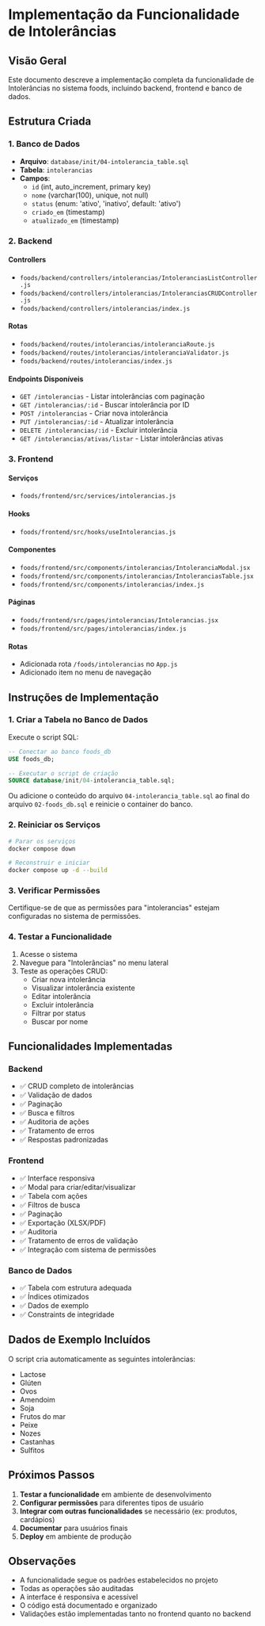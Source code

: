 # Implementação da Funcionalidade de Intolerâncias

## Visão Geral
Este documento descreve a implementação completa da funcionalidade de Intolerâncias no sistema foods, incluindo backend, frontend e banco de dados.

## Estrutura Criada

### 1. Banco de Dados
- **Arquivo**: `database/init/04-intolerancia_table.sql`
- **Tabela**: `intolerancias`
- **Campos**:
  - `id` (int, auto_increment, primary key)
  - `nome` (varchar(100), unique, not null)
  - `status` (enum: 'ativo', 'inativo', default: 'ativo')
  - `criado_em` (timestamp)
  - `atualizado_em` (timestamp)

### 2. Backend

#### Controllers
- `foods/backend/controllers/intolerancias/IntoleranciasListController.js`
- `foods/backend/controllers/intolerancias/IntoleranciasCRUDController.js`
- `foods/backend/controllers/intolerancias/index.js`

#### Rotas
- `foods/backend/routes/intolerancias/intoleranciaRoute.js`
- `foods/backend/routes/intolerancias/intoleranciaValidator.js`
- `foods/backend/routes/intolerancias/index.js`

#### Endpoints Disponíveis
- `GET /intolerancias` - Listar intolerâncias com paginação
- `GET /intolerancias/:id` - Buscar intolerância por ID
- `POST /intolerancias` - Criar nova intolerância
- `PUT /intolerancias/:id` - Atualizar intolerância
- `DELETE /intolerancias/:id` - Excluir intolerância
- `GET /intolerancias/ativas/listar` - Listar intolerâncias ativas

### 3. Frontend

#### Serviços
- `foods/frontend/src/services/intolerancias.js`

#### Hooks
- `foods/frontend/src/hooks/useIntolerancias.js`

#### Componentes
- `foods/frontend/src/components/intolerancias/IntoleranciaModal.jsx`
- `foods/frontend/src/components/intolerancias/IntoleranciasTable.jsx`
- `foods/frontend/src/components/intolerancias/index.js`

#### Páginas
- `foods/frontend/src/pages/intolerancias/Intolerancias.jsx`
- `foods/frontend/src/pages/intolerancias/index.js`

#### Rotas
- Adicionada rota `/foods/intolerancias` no `App.js`
- Adicionado item no menu de navegação

## Instruções de Implementação

### 1. Criar a Tabela no Banco de Dados

Execute o script SQL:
```sql
-- Conectar ao banco foods_db
USE foods_db;

-- Executar o script de criação
SOURCE database/init/04-intolerancia_table.sql;
```

Ou adicione o conteúdo do arquivo `04-intolerancia_table.sql` ao final do arquivo `02-foods_db.sql` e reinicie o container do banco.

### 2. Reiniciar os Serviços

```bash
# Parar os serviços
docker compose down

# Reconstruir e iniciar
docker compose up -d --build
```

### 3. Verificar Permissões

Certifique-se de que as permissões para "intolerancias" estejam configuradas no sistema de permissões.

### 4. Testar a Funcionalidade

1. Acesse o sistema
2. Navegue para "Intolerâncias" no menu lateral
3. Teste as operações CRUD:
   - Criar nova intolerância
   - Visualizar intolerância existente
   - Editar intolerância
   - Excluir intolerância
   - Filtrar por status
   - Buscar por nome

## Funcionalidades Implementadas

### Backend
- ✅ CRUD completo de intolerâncias
- ✅ Validação de dados
- ✅ Paginação
- ✅ Busca e filtros
- ✅ Auditoria de ações
- ✅ Tratamento de erros
- ✅ Respostas padronizadas

### Frontend
- ✅ Interface responsiva
- ✅ Modal para criar/editar/visualizar
- ✅ Tabela com ações
- ✅ Filtros de busca
- ✅ Paginação
- ✅ Exportação (XLSX/PDF)
- ✅ Auditoria
- ✅ Tratamento de erros de validação
- ✅ Integração com sistema de permissões

### Banco de Dados
- ✅ Tabela com estrutura adequada
- ✅ Índices otimizados
- ✅ Dados de exemplo
- ✅ Constraints de integridade

## Dados de Exemplo Incluídos

O script cria automaticamente as seguintes intolerâncias:
- Lactose
- Glúten
- Ovos
- Amendoim
- Soja
- Frutos do mar
- Peixe
- Nozes
- Castanhas
- Sulfitos

## Próximos Passos

1. **Testar a funcionalidade** em ambiente de desenvolvimento
2. **Configurar permissões** para diferentes tipos de usuário
3. **Integrar com outras funcionalidades** se necessário (ex: produtos, cardápios)
4. **Documentar** para usuários finais
5. **Deploy** em ambiente de produção

## Observações

- A funcionalidade segue os padrões estabelecidos no projeto
- Todas as operações são auditadas
- A interface é responsiva e acessível
- O código está documentado e organizado
- Validações estão implementadas tanto no frontend quanto no backend
